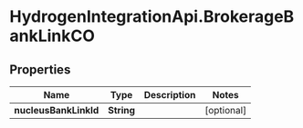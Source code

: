 # HydrogenIntegrationApi.BrokerageBankLinkCO

## Properties
Name | Type | Description | Notes
------------ | ------------- | ------------- | -------------
**nucleusBankLinkId** | **String** |  | [optional] 


